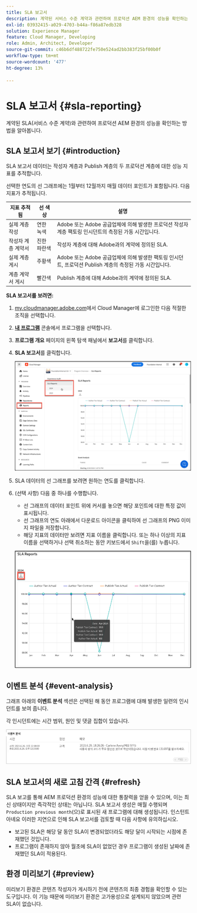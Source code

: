 ```yaml
---
title: SLA 보고서
description: 계약된 서비스 수준 계약과 관련하여 프로덕션 AEM 환경의 성능을 확인하는 방법에 대해 알아봅니다.
exl-id: 03932415-a029-4703-b44a-f86a87edb328
solution: Experience Manager
feature: Cloud Manager, Developing
role: Admin, Architect, Developer
source-git-commit: c46b6df488722fe750e524ad2bb383f25bf00b0f
workflow-type: tm+mt
source-wordcount: '477'
ht-degree: 13%

---
```



# SLA 보고서 {#sla-reporting}

계약된 SLA(서비스 수준 계약)와 관련하여 프로덕션 AEM 환경의 성능을 확인하는 방법을 알아봅니다.

## SLA 보고서 보기 {#introduction}

SLA 보고서 데이터는 작성자 계층과 Publish 계층의 두 프로덕션 계층에 대한 성능 지표를 추적합니다.

선택한 연도의 선 그래프에는 1월부터 12월까지 매월 데이터 포인트가 포함됩니다. 다음 지표가 추적됩니다.

| 지표 추적됨 | 선 색상 | 설명 |
| --- | --- | --- |
| 실제 계층 작성 | 연한 녹색 | Adobe 또는 Adobe 공급업체에 의해 발생한 프로덕션 작성자 계층 팩토링 인시던트의 측정된 가동 시간입니다. |
| 작성자 계층 계약서 | 진한 파란색 | 작성자 계층에 대해 Adobe과의 계약에 정의된 SLA. |
| 실제 계층 게시 | 주황색 | Adobe 또는 Adobe 공급업체에 의해 발생한 팩토링 인시던트, 프로덕션 Publish 계층의 측정된 가동 시간입니다. |
| 계층 계약서 게시 | 빨간색 | Publish 계층에 대해 Adobe과의 계약에 정의된 SLA. |

**SLA 보고서를 보려면:**

1. [my.cloudmanager.adobe.com](https://my.cloudmanager.adobe.com/)에서 Cloud Manager에 로그인한 다음 적절한 조직을 선택합니다.

1. **[내 프로그램](/help/implementing/cloud-manager/navigation.md#my-programs)** 콘솔에서 프로그램을 선택합니다.

1. **프로그램 개요** 페이지의 왼쪽 탐색 패널에서 **보고서**&#x200B;를 클릭합니다.

1. **SLA 보고서**&#x200B;를 클릭합니다.

   ![SLA 보고서 줄 그래프](/help/implementing/cloud-manager/assets/cm-sla-report.png)

1. SLA 데이터의 선 그래프를 보려면 원하는 연도를 클릭합니다.

1. (선택 사항) 다음 중 하나를 수행합니다.

   * 선 그래프의 데이터 포인트 위에 커서를 놓으면 해당 포인트에 대한 특정 값이 표시됩니다.
   * 선 그래프의 연도 아래에서 다운로드 아이콘을 클릭하여 선 그래프의 PNG 이미지 파일을 저장합니다.
   * 해당 지표의 데이터만 보려면 지표 이름을 클릭합니다. 또는 하나 이상의 지표 이름을 선택하거나 선택 취소하는 동안 키보드에서 `Shift`을(를) 누릅니다.

   ![세부 데이터 표시](/help/implementing/cloud-manager/assets/cm-sla-download.png)

## 이벤트 분석 {#event-analysis}

그래프 아래의 **이벤트 분석** 섹션은 선택된 해 동안 프로그램에 대해 발생한 일련의 인시던트를 보여 줍니다.

각 인시던트에는 시간 범위, 원인 및 댓글 집합이 있습니다.

![이벤트 분석 예](assets/sla-reporting-c.png)

## SLA 보고서의 새로 고침 간격 {#refresh}

SLA 보고를 통해 AEM 프로덕션 환경의 성능에 대한 통찰력을 얻을 수 있으며, 이는 최신 상태이지만 즉각적인 상태는 아닙니다. SLA 보고서 생성은 매월 수행되며 `Production previous month`(으)로 표시된 새 프로그램에 대해 생성됩니다. 인스턴트 아녜요 이러한 지연으로 인해 SLA 보고서를 검토할 때 다음 사항에 유의하십시오.

* 보고된 SLA은 해당 달 동안 SLA이 변경되었더라도 해당 달이 시작되는 시점에 존재했던 것입니다.
* 프로그램이 존재하지 않아 월초에 SLA이 없었던 경우 프로그램이 생성된 날짜에 존재했던 SLA이 적용된다.

## 환경 미리보기 {#preview}

미리보기 환경은 콘텐츠 작성자가 게시하기 전에 콘텐츠의 최종 경험을 확인할 수 있는 도구입니다. 이 기능 때문에 미리보기 환경은 고가용성으로 설계되지 않았으며 관련 SLA이 없습니다.
